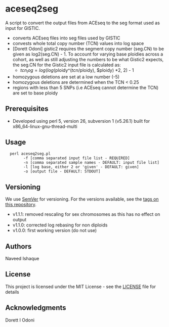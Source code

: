 # aceseq2seg

A script to convert the output files from ACEseq to the seg format used as input for GISTIC.

 - converts ACEseq files into seg files used by GISTIC
 - convests whole total copy number (TCN) values into log space
 - [Dorett Odoni] gistic2 requires the segment copy number (seg.CN) to be given as log2(seg.CN) - 1. To account for varying base ploidies across a cohort, as well as still adjusting the numbers to be what Gistic2 expects, the seg.CN for the Gistic2 input file is calculated as:
   - $tcn_log = log( log($ploidy^($tcn/$ploidy), $ploidy) *2, 2) - 1
 - homozygous deletions are set at a low number (-5)
 - homozygous deletions are determined when the TCN < 0.25
 - regions with less than 5 SNPs (i.e ACEseq cannot determine the TCN) are set to base ploidy

## Prerequisites

- Developed using perl 5, version 26, subversion 1 (v5.26.1) built for x86_64-linux-gnu-thread-multi

## Usage

```
  perl aceseq2seg.pl
        -f [comma separated input file list - REQUIRED]
        -n [comma separated sample names - DEFAULT: input file list]
        -l [log base, either 2 or 'given' - DEFAULT: given]
        -o [output file - DEFAULT: STDOUT]
```

## Versioning

We use [SemVer](http://semver.org/) for versioning. For the versions available, see the [tags on this repository](https://github.com/your/project/tags).
 - v1.1.1: removed rescaling for sex chromosomes as this has no effect on output
 - v1.1.0: corrected log rebasing for non diploids
 - v1.0.0: first working version (do not use) 

## Authors

Naveed Ishaque

## License

This project is licensed under the MIT License - see the [LICENSE](LICENSE) file for details

## Acknowledgments

Dorett I Odoni
